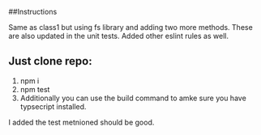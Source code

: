 ##Instructions

Same as class1 but using fs library and adding two more methods. These are also updated in the unit tests. Added other eslint rules as well.


## Just clone repo:
1. npm i
2. npm test
3. Additionally you can use the build command to amke sure you have typsecript installed.


I added the test metnioned should be good.
